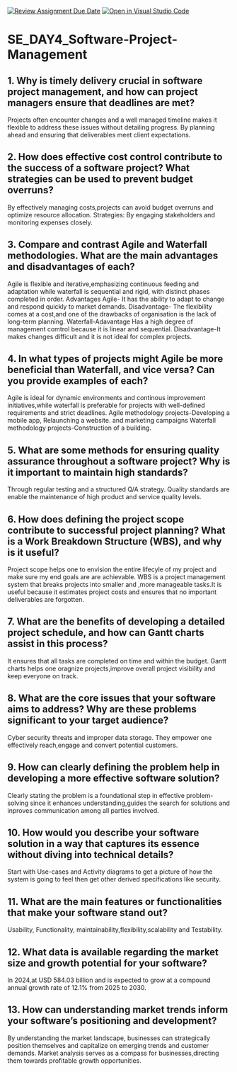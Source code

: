 [![Review Assignment Due Date](https://classroom.github.com/assets/deadline-readme-button-22041afd0340ce965d47ae6ef1cefeee28c7c493a6346c4f15d667ab976d596c.svg)](https://classroom.github.com/a/9pw6JKcu)
[![Open in Visual Studio Code](https://classroom.github.com/assets/open-in-vscode-2e0aaae1b6195c2367325f4f02e2d04e9abb55f0b24a779b69b11b9e10269abc.svg)](https://classroom.github.com/online_ide?assignment_repo_id=18406075&assignment_repo_type=AssignmentRepo)
# SE_DAY4_Software-Project-Management
## 1. Why is timely delivery crucial in software project management, and how can project managers ensure that deadlines are met?
Projects often encounter changes and a well managed timeline makes it flexible to address these issues without detailing progress.
By planning ahead and ensuring that deliverables meet client expectations.

## 2. How does effective cost control contribute to the success of a software project? What strategies can be used to prevent budget overruns?
By effectively managing costs,projects can avoid budget overruns and optimize resource allocation.
Strategies: By engaging stakeholders and monitoring expenses closely.

## 3. Compare and contrast Agile and Waterfall methodologies. What are the main advantages and disadvantages of each?
Agile is flexible and iterative,emphasizing continuous feeding and adaptation while waterfall is sequential and rigid, with distinct phases completed in order.
Advantages
Agile- It has the ability to adapt to change and respond quickly to market demands.
Disadvantage- The flexibility comes at a cost,and one of the drawbacks of organisation is the lack of long-term planning.
Waterfall-Adavantage
Has a high degree of management comtrol because it is linear and sequential.
Disadvantage-It makes changes difficult and it is not ideal for complex projects.

## 4. In what types of projects might Agile be more beneficial than Waterfall, and vice versa? Can you provide examples of each?
Agile is ideal for dynamic environments and continous improvement initiatives,while waterfall is preferable for projects with well-defined requirements and strict deadlines.
 Agile methodology projects-Developing a mobile app, Relaunching a website. and marketing campaigns
 Waterfall methodology projects-Construction of a building.
 
## 5. What are some methods for ensuring quality assurance throughout a software project? Why is it important to maintain high standards?
Through regular testing and a structured Q/A strategy.
Quality standards are enable the maintenance of high product and service quality levels.

## 6. How does defining the project scope contribute to successful project planning? What is a Work Breakdown Structure (WBS), and why is it useful?
Project scope helps one to envision the entire lifecyle of my project and make sure my end goals are are achievable.
WBS is a project management system that breaks projects into smaller and ,more manageable tasks.It is useful because it estimates project costs and ensures that no important deliverables are forgotten.

## 7. What are the benefits of developing a detailed project schedule, and how can Gantt charts assist in this process?
It ensures that all tasks are completed on time and within the budget.
Gantt charts helps one oragnize projects,improve overall project visibility and keep everyone on track.

## 8. What are the core issues that your software aims to address? Why are these problems significant to your target audience?
Cyber security threats and improper data storage.
They empower one effectively reach,engage and convert potential customers.

## 9. How can clearly defining the problem help in developing a more effective software solution?
Clearly stating the problem is a foundational step in effective problem-solving since it enhances understanding,guides the search for solutions and inproves communication among all parties involved.

## 10. How would you describe your software solution in a way that captures its essence without diving into technical details?
Start with Use-cases and Activity diagrams to get a picture of how the system is going to feel then get other derived specifications like security.

## 11. What are the main features or functionalities that make your software stand out?
Usability, Functionality, maintainability,flexibility,scalability and Testability.

## 12. What data is available regarding the market size and growth potential for your software?
In 2024,at USD 584.03 billion and is expected to grow at a compound annual growth rate of 12.1% from 2025 to 2030.

## 13. How can understanding market trends inform your software’s positioning and development?
By understanding the market landscape, businesses can strategically position themselves and capitalize on emerging trends and customer demands.
Market analysis serves as a compass for businesses,directing them towards profitable growth opportunities.
